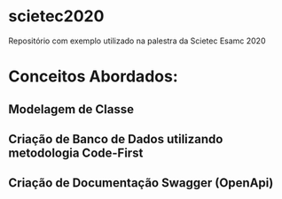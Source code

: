 # scietec2020
Repositório com exemplo utilizado na palestra da Scietec Esamc 2020

# Conceitos Abordados:

## Modelagem de Classe
## Criação de Banco de Dados utilizando metodologia Code-First
## Criação de Documentação Swagger (OpenApi)
